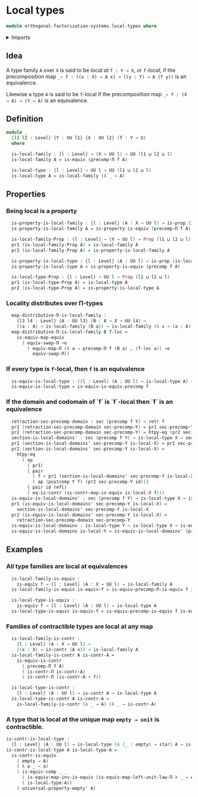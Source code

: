 # Local types

```agda
module orthogonal-factorization-systems.local-types where
```

<details><summary>Imports</summary>

```agda
open import foundation-core.contractible-maps
open import foundation-core.contractible-types
open import foundation-core.dependent-pair-types
open import foundation-core.empty-types
open import foundation-core.function-extensionality
open import foundation-core.functions
open import foundation-core.functoriality-dependent-function-types
open import foundation-core.identity-types
open import foundation-core.propositions
open import foundation-core.retractions
open import foundation-core.sections
open import foundation-core.universe-levels
open import foundation.equivalences
open import foundation.type-arithmetic-dependent-function-types
open import foundation.type-arithmetic-unit-type
open import foundation.unit-type
open import foundation.universal-property-empty-type
```

</details>

## Idea

A type family `A` over `X` is said to be _local at_ `f : Y → X`,
or _`f`-local_, if the precomposition map
`_∘ f : ((x : X) → A x) → ((y : Y) → A (f y))`
is an equivalence.

Likewise a type `A` is said to be `f`-local if the precomposition map
`_∘ f : (X → A) → (Y → A)`
is an equivalence.

## Definition

```agda
module _
  {l1 l2 : Level} {Y : UU l1} {X : UU l2} (f : Y → X)
  where

  is-local-family : {l : Level} → (X → UU l) → UU (l1 ⊔ l2 ⊔ l)
  is-local-family A = is-equiv (precomp-Π f A)

  is-local-type : {l : Level} → UU l → UU (l1 ⊔ l2 ⊔ l)
  is-local-type A = is-local-family (λ _ → A)
```

## Properties

### Being local is a property

```agda
  is-property-is-local-family : {l : Level} (A : X → UU l) → is-prop (is-local-family A)
  is-property-is-local-family A = is-property-is-equiv (precomp-Π f A)

  is-local-family-Prop : {l : Level} → (X → UU l) → Prop (l1 ⊔ l2 ⊔ l)
  pr1 (is-local-family-Prop A) = is-local-family A
  pr2 (is-local-family-Prop A) = is-property-is-local-family A

  is-property-is-local-type : {l : Level} (A : UU l) → is-prop (is-local-type A)
  is-property-is-local-type A = is-property-is-equiv (precomp f A)

  is-local-type-Prop : {l : Level} → UU l → Prop (l1 ⊔ l2 ⊔ l)
  pr1 (is-local-type-Prop A) = is-local-type A
  pr2 (is-local-type-Prop A) = is-property-is-local-type A
```

### Locality distributes over Π-types

```agda
  map-distributive-Π-is-local-family :
    {l3 l4 : Level} {A : UU l3} (B : A → X → UU l4) →
    ((a : A) → is-local-family (B a)) → is-local-family (λ x → (a : A) → B a x)
  map-distributive-Π-is-local-family B f-loc =
    is-equiv-map-equiv
      ( equiv-swap-Π ∘e
        ( equiv-map-Π (λ a → precomp-Π f (B a) , (f-loc a)) ∘e
          equiv-swap-Π))
```

### If every type is `f`-local, then `f` is an equivalence

```agda
  is-equiv-is-local-type : ((l : Level) (A : UU l) → is-local-type A) → is-equiv f
  is-equiv-is-local-type = is-equiv-is-equiv-precomp f
```

### If the domain and codomain of ´f´ is ´f´-local then ´f´ is an equivalence

```agda
  retraction-sec-precomp-domain : sec (precomp f Y) → retr f
  pr1 (retraction-sec-precomp-domain sec-precomp-Y) = pr1 sec-precomp-Y id
  pr2 (retraction-sec-precomp-domain sec-precomp-Y) = htpy-eq (pr2 sec-precomp-Y id)
  section-is-local-domains' : sec (precomp f Y) → is-local-type X → sec f
  pr1 (section-is-local-domains' sec-precomp-Y is-local-X) = pr1 sec-precomp-Y id
  pr2 (section-is-local-domains' sec-precomp-Y is-local-X) =
    htpy-eq
      ( ap
        ( pr1)
        { pair
          ( f ∘ pr1 (section-is-local-domains' sec-precomp-Y is-local-X))
          ( ap (postcomp Y f) (pr2 sec-precomp-Y id))}
        { pair id refl}
        ( eq-is-contr (is-contr-map-is-equiv is-local-X f)))
  is-equiv-is-local-domains' : sec (precomp f Y) → is-local-type X → is-equiv f
  pr1 (is-equiv-is-local-domains' sec-precomp-Y is-local-X) =
    section-is-local-domains' sec-precomp-Y is-local-X
  pr2 (is-equiv-is-local-domains' sec-precomp-Y is-local-X) =
    retraction-sec-precomp-domain sec-precomp-Y
  is-equiv-is-local-domains : is-local-type Y → is-local-type X → is-equiv f
  is-equiv-is-local-domains is-local-Y = is-equiv-is-local-domains' (pr1 is-local-Y)
```

## Examples

### All type families are local at equivalences

```agda
  is-local-family-is-equiv :
    is-equiv f → {l : Level} (A : X → UU l) → is-local-family A
  is-local-family-is-equiv is-equiv-f = is-equiv-precomp-Π-is-equiv f is-equiv-f

  is-local-type-is-equiv :
    is-equiv f → {l : Level} (A : UU l) → is-local-type A
  is-local-type-is-equiv is-equiv-f = is-equiv-precomp-is-equiv f is-equiv-f
```

### Families of contractible types are local at any map

```agda
  is-local-family-is-contr :
    {l : Level} (A : X → UU l) →
    ((x : X) → is-contr (A x)) → is-local-family A
  is-local-family-is-contr A is-contr-A =
    is-equiv-is-contr
      ( precomp-Π f A)
      ( is-contr-Π is-contr-A)
      ( is-contr-Π (is-contr-A ∘ f))

  is-local-type-is-contr :
    {l : Level} (A : UU l) → is-contr A → is-local-type A
  is-local-type-is-contr A is-contr-A =
    is-local-family-is-contr (λ _ → A) (λ _ → is-contr-A)
```

### A type that is local at the unique map `empty → unit` is contractible.

```agda
is-contr-is-local-type :
  {l : Level} (A : UU l) → is-local-type (λ (_ : empty) → star) A → is-contr A
is-contr-is-local-type A is-local-type-A =
  is-contr-is-equiv
    ( empty → A)
    ( λ a _ → a)
    ( is-equiv-comp _ _
      ( is-equiv-map-inv-is-equiv (is-equiv-map-left-unit-law-Π λ _ → A))
      ( is-local-type-A))
    ( universal-property-empty' A)
```
